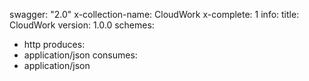 swagger: "2.0"
x-collection-name: CloudWork
x-complete: 1
info:
  title: CloudWork
  version: 1.0.0
schemes:
- http
produces:
- application/json
consumes:
- application/json